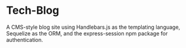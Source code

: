 # Tech-Blog
A CMS-style blog site using Handlebars.js as the templating language, Sequelize as the ORM, and the express-session npm package for authentication.
